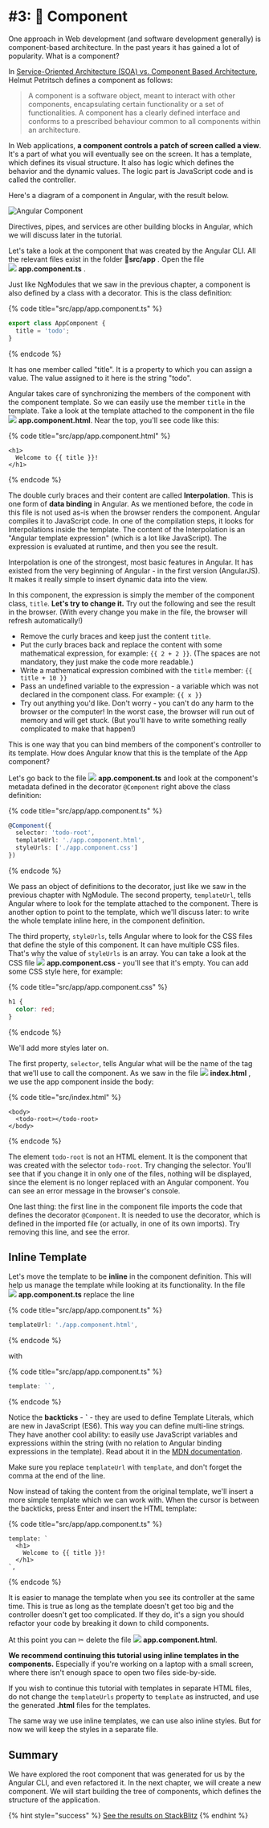 # \#3: 📐 Component

One approach in Web development \(and software development generally\) is component-based architecture. In the past years it has gained a lot of popularity. What is a component?

In [Service-Oriented Architecture \(SOA\) vs. Component Based Architecture](http://petritsch.co.at/download/SOA_vs_component_based.pdf), Helmut Petritsch defines a component as follows:

> A component is a software object, meant to interact with other components, encapsulating certain functionality or a set of functionalities. A component has a clearly defined interface and conforms to a prescribed behaviour common to all components within an architecture.

In Web applications, **a component controls a patch of screen called a view**. It's a part of what you will eventually see on the screen. It has a template, which defines its visual structure. It also has logic which defines the behavior and the dynamic values. The logic part is JavaScript code and is called the controller.

Here's a diagram of a component in Angular, with the result below.

![Angular Component](.gitbook/assets/angular_component.001.jpeg)

Directives, pipes, and services are other building blocks in Angular, which we will discuss later in the tutorial.

Let's take a look at the component that was created by the Angular CLI. All the relevant files exist in the folder 📁**src/app** . Open the file  
![](.gitbook/assets/component.svg) **app.component.ts** .

Just like NgModules that we saw in the previous chapter, a component is also defined by a class with a decorator. This is the class definition:

{% code title="src/app/app.component.ts" %}
```typescript
export class AppComponent {
  title = 'todo';
}
```
{% endcode %}

It has one member called "title". It is a property to which you can assign a value. The value assigned to it here is the string "todo".

Angular takes care of synchronizing the members of the component with the component template. So we can easily use the member `title` in the template. Take a look at the template attached to the component in the file ![](.gitbook/assets/html.svg) **app.component.html**. Near the top, you'll see code like this:

{% code title="src/app/app.component.html" %}
```markup
<h1>
  Welcome to {{ title }}!
</h1>
```
{% endcode %}

The double curly braces and their content are called **Interpolation**. This is one form of **data binding** in Angular. As we mentioned before, the code in this file is not used as-is when the browser renders the component. Angular compiles it to JavaScript code. In one of the compilation steps, it looks for Interpolations inside the template. The content of the Interpolation is an "Angular template expression" \(which is a lot like JavaScript\). The expression is evaluated at runtime, and then you see the result.

Interpolation is one of the strongest, most basic features in Angular. It has existed from the very beginning of Angular - in the first version \(AngularJS\). It makes it really simple to insert dynamic data into the view.

In this component, the expression is simply the member of the component class, `title`. **Let's try to change it.** Try out the following and see the result in the browser. \(With every change you make in the file, the browser will refresh automatically!\)

* Remove the curly braces and keep just the content `title`.
* Put the curly braces back and replace the content with some mathematical expression, for example: `{{ 2 + 2 }}`. \(The spaces are not mandatory, they just make the code more readable.\)
* Write a mathematical expression combined with the `title` member: `{{ title + 10 }}`
* Pass an undefined variable to the expression - a variable which was not declared in the component class. For example: `{{ x }}`
* Try out anything you'd like. Don't worry - you can't do any harm to the browser or the computer! In the worst case, the browser will run out of memory and will get stuck. \(But you'll have to write something really complicated to make that happen!\)

This is one way that you can bind members of the component's controller to its template. How does Angular know that this is the template of the App component?

Let's go back to the file ![](.gitbook/assets/component.svg) **app.component.ts** and look at the component's metadata defined in the decorator `@Component` right above the class definition:

{% code title="src/app/app.component.ts" %}
```typescript
@Component({
  selector: 'todo-root',
  templateUrl: './app.component.html',
  styleUrls: ['./app.component.css']
})
```
{% endcode %}

We pass an object of definitions to the decorator, just like we saw in the previous chapter with NgModule. The second property, `templateUrl`, tells Angular where to look for the template attached to the component. There is another option to point to the template, which we'll discuss later: to write the whole template inline here, in the component definition.

The third property, `styleUrls`, tells Angular where to look for the CSS files that define the style of this component. It can have multiple CSS files. That's why the value of `styleUrls` is an array. You can take a look at the CSS file ![](.gitbook/assets/css.svg) **app.component.css** - you'll see that it's empty. You can add some CSS style here, for example:

{% code title="src/app/app.component.css" %}
```css
h1 {
  color: red;
}
```
{% endcode %}

We'll add more styles later on.

The first property, `selector`, tells Angular what will be the name of the tag that we'll use to call the component. As we saw in the file ![](.gitbook/assets/html.svg) **index.html** , we use the app component inside the body:

{% code title="src/index.html" %}
```markup
<body>
  <todo-root></todo-root>
</body>
```
{% endcode %}

The element `todo-root` is not an HTML element. It is the component that was created with the selector `todo-root`. Try changing the selector. You'll see that if you change it in only one of the files, nothing will be displayed, since the element is no longer replaced with an Angular component. You can see an error message in the browser's console.

One last thing: the first line in the component file imports the code that defines the decorator `@Component`. It is needed to use the decorator, which is defined in the imported file \(or actually, in one of its own imports\). Try removing this line, and see the error.

## Inline Template

Let's move the template to be **inline** in the component definition. This will help us manage the template while looking at its functionality. In the file  
![](.gitbook/assets/component.svg) **app.component.ts** replace the line

{% code title="src/app/app.component.ts" %}
```typescript
templateUrl: './app.component.html',
```
{% endcode %}

with

{% code title="src/app/app.component.ts" %}
```typescript
template: ``,
```
{% endcode %}

Notice the **backticks** - **\`** - they are used to define Template Literals, which are new in JavaScript \(ES6\). This way you can define multi-line strings. They have another cool ability: to easily use JavaScript variables and expressions within the string \(with no relation to Angular binding expressions in the template\). Read about it in the [MDN documentation](https://developer.mozilla.org/en/docs/Web/JavaScript/Reference/Template_literals).

Make sure you replace `templateUrl` with `template`, and don't forget the comma at the end of the line.

Now instead of taking the content from the original template, we'll insert a more simple template which we can work with. When the cursor is between the backticks, press Enter and insert the HTML template:

{% code title="src/app/app.component.ts" %}
```markup
template: `
  <h1>
    Welcome to {{ title }}!
  </h1>  
`,
```
{% endcode %}

It is easier to manage the template when you see its controller at the same time. This is true as long as the template doesn't get too big and the controller doesn't get too complicated. If they do, it's a sign you should refactor your code by breaking it down to child components.

At this point you can ✂ delete the file ![](.gitbook/assets/html.svg) **app.component.html**.

**We recommend continuing this tutorial using inline templates in the components.** Especially if you're working on a laptop with a small screen, where there isn't enough space to open two files side-by-side.

If you wish to continue this tutorial with templates in separate HTML files, do not change the `templateUrls` property to `template` as instructed, and use the generated **.html** files for the templates.

The same way we use inline templates, we can use also inline styles. But for now we will keep the styles in a separate file.

## Summary

We have explored the root component that was generated for us by the Angular CLI, and even refactored it. In the next chapter, we will create a new component. We will start building the tree of components, which defines the structure of the application.

{% hint style="success" %}
[See the results on StackBlitz](https://stackblitz.com/github/angularbootcamp/todo-list-tutorial-steps/tree/step-03_Component)
{% endhint %}

